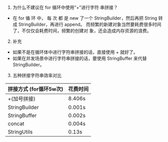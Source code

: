 1. 为什么不建议在 for 循环中使用“+”进行字符
   串拼接？
- 在 for 循 环 中， 每 次 都 是 new 了一个
  StringBuilder，然后再把 String 转成 StringBuilder，再进行 append。
  而频繁的新建对象当然要耗费很多时间了，不仅仅会耗费时间，频繁的创建对
  象，还会造成内存资源的浪费。
2. 补充 
- 如果不是在循环体中进行字符串拼接的话，直接使用 + 就好了。
- 如果在并发场景中进行字符串拼接的话，要使用 StringBuffer 来代替
   StringBuilder。
3. 五种拼接字符串效率对比

|拼接方式 (for循环5w次)|花费时间| 
|:---|:---|
|+(加号拼接)|8.406s|
|StringBuilder|0.001s|
|StringBuffer|0.002s|
|concat|0.004s|
|StringUtils|0.13s|
